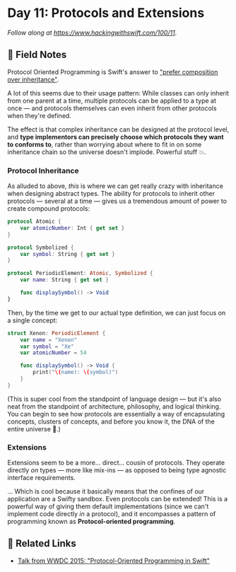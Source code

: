 # Day 11: Protocols and Extensions

_Follow along at https://www.hackingwithswift.com/100/11_.


## 📒 Field Notes

Protocol Oriented Programming is Swift's answer to ["prefer composition over inheritance"](https://en.wikipedia.org/wiki/Composition_over_inheritance).

A lot of this seems due to their usage pattern: While classes can only inherit from one parent at a time, multiple protocols can be applied to a type at once &mdash; and protocols themselves can even inherit from other protocols when they're defined.

The effect is that complex inheritance can be designed at the protocol level, and **type implementors can precisely choose which protocols they want to conforms to**, rather than worrying about where to fit in on some inheritance chain so the universe doesn't implode. Powerful stuff 💥.


### Protocol Inheritance

As alluded to above, _this_ is where we can get really crazy with inheritance when designing abstract types. The ability for protocols to inherit other protocols &mdash; several at a time &mdash; gives us a tremendous amount of power to create compound protocols:

```swift
protocol Atomic {
    var atomicNumber: Int { get set }
}

protocol Symbolized {
    var symbol: String { get set }
}

protocol PeriodicElement: Atomic, Symbolized {
    var name: String { get set }

    func displaySymbol() -> Void
}
```

Then, by the time we get to our actual type definition, we can just focus on a single concept:

```swift
struct Xenon: PeriodicElement {
    var name = "Xenon"
    var symbol = "Xe"
    var atomicNumber = 54

    func displaySymbol() -> Void {
        print("\(name): \(symbol)")
    }
}
```

(This is super cool from the standpoint of language design &mdash; but it's also neat from the standpoint of architecture, philosophy, and logical thinking. You can begin to see how protocols are essentially a way of encapsulating concepts, clusters of concepts, and before you know it, the DNA of the entire universe 🤯.)


### Extensions

Extensions seem to be a more... direct... cousin of protocols. They operate directly _on_ types &mdash; more like mix-ins &mdash; as opposed to being type agnostic interface requirements.

... Which is cool because it basically means that the confines of our application are a Swifty sandbox. Even protocols can be extended! This is a powerful way of giving them default implementations (since we can't implement code directly _in_ a protocol), and it encompasses a pattern of programming known as **Protocol-oriented programming**.


## 🔗 Related Links

- [Talk from WWDC 2015: "Protocol-Oriented Programming in Swift"](https://developer.apple.com/videos/play/wwdc2015/408/)
